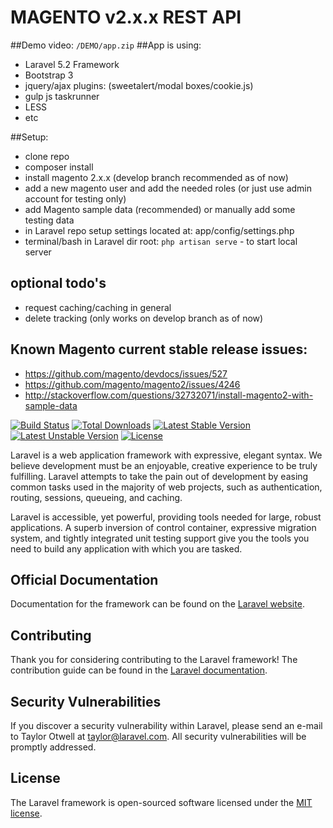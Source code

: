 # MAGENTO v2.x.x REST API

##Demo video: 
<code><laravel-root>/DEMO/app.zip</code>
##App is using: 
* Laravel 5.2 Framework
* Bootstrap 3
* jquery/ajax plugins: (sweetalert/modal boxes/cookie.js) 
* gulp js taskrunner
* LESS
* etc


##Setup:
* clone repo
* composer install
* install magento 2.x.x (develop branch recommended as of now)
* add a  new magento user and add the needed roles (or just use admin account for testing only)
* add Magento sample data (recommended) or manually add some testing data
* in Laravel repo setup settings located at: app/config/settings.php
* terminal/bash in Laravel dir root: <code>php artisan serve</code>  - to start local server


## optional todo's
* request caching/caching in general
* delete tracking (only works on develop branch as of now)

## Known Magento current stable release issues:
* https://github.com/magento/devdocs/issues/527
* https://github.com/magento/magento2/issues/4246
* http://stackoverflow.com/questions/32732071/install-magento2-with-sample-data

[![Build Status](https://travis-ci.org/laravel/framework.svg)](https://travis-ci.org/laravel/framework)
[![Total Downloads](https://poser.pugx.org/laravel/framework/d/total.svg)](https://packagist.org/packages/laravel/framework)
[![Latest Stable Version](https://poser.pugx.org/laravel/framework/v/stable.svg)](https://packagist.org/packages/laravel/framework)
[![Latest Unstable Version](https://poser.pugx.org/laravel/framework/v/unstable.svg)](https://packagist.org/packages/laravel/framework)
[![License](https://poser.pugx.org/laravel/framework/license.svg)](https://packagist.org/packages/laravel/framework)

Laravel is a web application framework with expressive, elegant syntax. We believe development must be an enjoyable, creative experience to be truly fulfilling. Laravel attempts to take the pain out of development by easing common tasks used in the majority of web projects, such as authentication, routing, sessions, queueing, and caching.

Laravel is accessible, yet powerful, providing tools needed for large, robust applications. A superb inversion of control container, expressive migration system, and tightly integrated unit testing support give you the tools you need to build any application with which you are tasked.

## Official Documentation

Documentation for the framework can be found on the [Laravel website](http://laravel.com/docs).

## Contributing

Thank you for considering contributing to the Laravel framework! The contribution guide can be found in the [Laravel documentation](http://laravel.com/docs/contributions).

## Security Vulnerabilities

If you discover a security vulnerability within Laravel, please send an e-mail to Taylor Otwell at taylor@laravel.com. All security vulnerabilities will be promptly addressed.

## License

The Laravel framework is open-sourced software licensed under the [MIT license](http://opensource.org/licenses/MIT).
